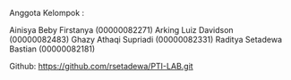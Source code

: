 Anggota Kelompok :


Ainisya Beby Firstanya (00000082271)
Arking Luiz Davidson (00000082483)
Ghazy Athaqi Supriadi (00000082331)
Raditya Setadewa Bastian (00000082181)

Github: https://github.com/rsetadewa/PTI-LAB.git

